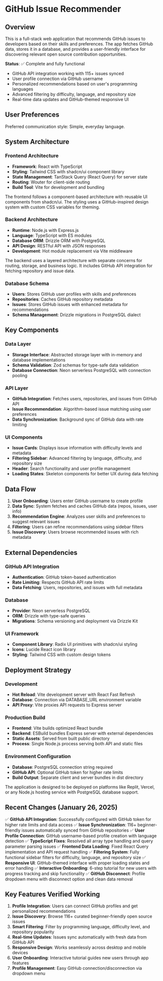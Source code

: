 # GitHub Issue Recommender

## Overview

This is a full-stack web application that recommends GitHub issues to developers based on their skills and preferences. The app fetches GitHub data, stores it in a database, and provides a user-friendly interface for discovering relevant open source contribution opportunities.

**Status**: ✅ Complete and fully functional
- GitHub API integration working with 115+ issues synced
- User profile connection via GitHub username
- Personalized recommendations based on user's programming languages
- Advanced filtering by difficulty, language, and repository size
- Real-time data updates and GitHub-themed responsive UI

## User Preferences

Preferred communication style: Simple, everyday language.

## System Architecture

### Frontend Architecture
- **Framework**: React with TypeScript
- **Styling**: Tailwind CSS with shadcn/ui component library
- **State Management**: TanStack Query (React Query) for server state
- **Routing**: Wouter for client-side routing
- **Build Tool**: Vite for development and bundling

The frontend follows a component-based architecture with reusable UI components from shadcn/ui. The styling uses a GitHub-inspired design system with custom CSS variables for theming.

### Backend Architecture
- **Runtime**: Node.js with Express.js
- **Language**: TypeScript with ES modules
- **Database ORM**: Drizzle ORM with PostgreSQL
- **API Design**: RESTful API with JSON responses
- **Development**: Hot module replacement via Vite middleware

The backend uses a layered architecture with separate concerns for routing, storage, and business logic. It includes GitHub API integration for fetching repository and issue data.

### Database Schema
- **Users**: Stores GitHub user profiles with skills and preferences
- **Repositories**: Caches GitHub repository metadata
- **Issues**: Stores GitHub issues with enhanced metadata for recommendations
- **Schema Management**: Drizzle migrations in PostgreSQL dialect

## Key Components

### Data Layer
- **Storage Interface**: Abstracted storage layer with in-memory and database implementations
- **Schema Validation**: Zod schemas for type-safe data validation
- **Database Connection**: Neon serverless PostgreSQL with connection pooling

### API Layer
- **GitHub Integration**: Fetches users, repositories, and issues from GitHub API
- **Issue Recommendation**: Algorithm-based issue matching using user preferences
- **Data Synchronization**: Background sync of GitHub data with rate limiting

### UI Components
- **Issue Cards**: Displays issue information with difficulty levels and metadata
- **Filtering Sidebar**: Advanced filtering by language, difficulty, and repository size
- **Header**: Search functionality and user profile management
- **Loading States**: Skeleton components for better UX during data fetching

## Data Flow

1. **User Onboarding**: Users enter GitHub username to create profile
2. **Data Sync**: System fetches and caches GitHub data (repos, issues, user info)
3. **Recommendation Engine**: Analyzes user skills and preferences to suggest relevant issues
4. **Filtering**: Users can refine recommendations using sidebar filters
5. **Issue Discovery**: Users browse recommended issues with rich metadata

## External Dependencies

### GitHub API Integration
- **Authentication**: GitHub token-based authentication
- **Rate Limiting**: Respects GitHub API rate limits
- **Data Fetching**: Users, repositories, and issues with full metadata

### Database
- **Provider**: Neon serverless PostgreSQL
- **ORM**: Drizzle with type-safe queries
- **Migrations**: Schema versioning and deployment via Drizzle Kit

### UI Framework
- **Component Library**: Radix UI primitives with shadcn/ui styling
- **Icons**: Lucide React icon library
- **Styling**: Tailwind CSS with custom design tokens

## Deployment Strategy

### Development
- **Hot Reload**: Vite development server with React Fast Refresh
- **Database**: Connection via DATABASE_URL environment variable
- **API Proxy**: Vite proxies API requests to Express server

### Production Build
- **Frontend**: Vite builds optimized React bundle
- **Backend**: ESBuild bundles Express server with external dependencies
- **Static Assets**: Served from built public directory
- **Process**: Single Node.js process serving both API and static files

### Environment Configuration
- **Database**: PostgreSQL connection string required
- **GitHub API**: Optional GitHub token for higher rate limits
- **Build Output**: Separate client and server bundles in dist directory

The application is designed to be deployed on platforms like Replit, Vercel, or any Node.js hosting service with PostgreSQL database support.

## Recent Changes (January 26, 2025)

✅ **GitHub API Integration**: Successfully configured with GitHub token for higher rate limits and data access
✅ **Issue Synchronization**: 116+ beginner-friendly issues automatically synced from GitHub repositories
✅ **User Profile Connection**: GitHub username-based profile creation with language detection
✅ **TypeScript Fixes**: Resolved all array type handling and query parameter parsing issues
✅ **Frontend Data Loading**: Fixed React Query implementation and API request handling
✅ **Filtering System**: Fully functional sidebar filters for difficulty, language, and repository size
✅ **Responsive UI**: GitHub-themed interface with proper loading states and error handling
✅ **Interactive Onboarding**: 6-step tutorial for new users with progress tracking and skip functionality
✅ **GitHub Disconnect**: Profile dropdown menu with disconnect option and clean data removal

## Key Features Verified Working

1. **Profile Integration**: Users can connect GitHub profiles and get personalized recommendations
2. **Issue Discovery**: Browse 116+ curated beginner-friendly open source issues
3. **Smart Filtering**: Filter by programming language, difficulty level, and repository popularity
4. **Real-time Updates**: Issues sync automatically with fresh data from GitHub API
5. **Responsive Design**: Works seamlessly across desktop and mobile devices
6. **User Onboarding**: Interactive tutorial guides new users through app features
7. **Profile Management**: Easy GitHub connection/disconnection via dropdown menu